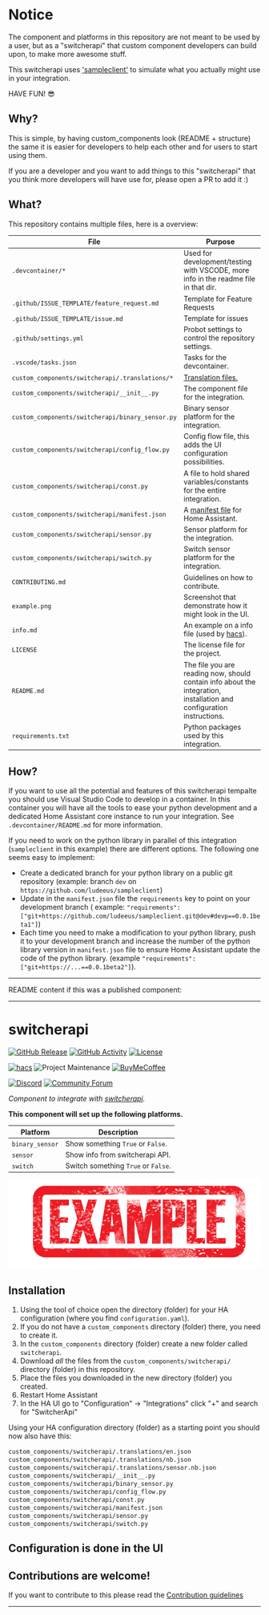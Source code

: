 # Notice

The component and platforms in this repository are not meant to be used by a
user, but as a "switcherapi" that custom component developers can build
upon, to make more awesome stuff.

This switcherapi uses ['sampleclient'](https://github.com/ludeeus/sampleclient) to simulate what you actually might use in your integration.

HAVE FUN! 😎

## Why?

This is simple, by having custom_components look (README + structure) the same
it is easier for developers to help each other and for users to start using them.

If you are a developer and you want to add things to this "switcherapi" that you think more
developers will have use for, please open a PR to add it :)

## What?

This repository contains multiple files, here is a overview:

File | Purpose
-- | --
`.devcontainer/*` | Used for development/testing with VSCODE, more info in the readme file in that dir.
`.github/ISSUE_TEMPLATE/feature_request.md` | Template for Feature Requests
`.github/ISSUE_TEMPLATE/issue.md` | Template for issues
`.github/settings.yml` | Probot settings to control the repository settings.
`.vscode/tasks.json` | Tasks for the devcontainer.
`custom_components/switcherapi/.translations/*` | [Translation files.](https://developers.home-assistant.io/docs/en/next/internationalization_custom_component_localization.html#translation-strings)
`custom_components/switcherapi/__init__.py` | The component file for the integration.
`custom_components/switcherapi/binary_sensor.py` | Binary sensor platform for the integration.
`custom_components/switcherapi/config_flow.py` | Config flow file, this adds the UI configuration possibilities.
`custom_components/switcherapi/const.py` | A file to hold shared variables/constants for the entire integration.
`custom_components/switcherapi/manifest.json` | A [manifest file](https://developers.home-assistant.io/docs/en/creating_integration_manifest.html) for Home Assistant.
`custom_components/switcherapi/sensor.py` | Sensor platform for the integration.
`custom_components/switcherapi/switch.py` | Switch sensor platform for the integration.
`CONTRIBUTING.md` | Guidelines on how to contribute.
`example.png` | Screenshot that demonstrate how it might look in the UI.
`info.md` | An example on a info file (used by [hacs][hacs]).
`LICENSE` | The license file for the project.
`README.md` | The file you are reading now, should contain info about the integration, installation and configuration instructions.
`requirements.txt` | Python packages used by this integration.

## How?

If you want to use all the potential and features of this switcherapi tempalte you
should use Visual Studio Code to develop in a container. In this container you
will have all the tools to ease your python development and a dedicated Home
Assistant core instance to run your integration. See `.devcontainer/README.md` for more information.

If you need to work on the python library in parallel of this integration
(`sampleclient` in this example) there are different options. The following one seems
easy to implement:

- Create a dedicated branch for your python library on a public git repository (example: branch
`dev` on `https://github.com/ludeeus/sampleclient`)
- Update in the `manifest.json` file the `requirements` key to point on your development branch
( example: `"requirements": ["git+https://github.com/ludeeus/sampleclient.git@dev#devp==0.0.1beta1"]`)
- Each time you need to make a modification to your python library, push it to your
development branch and increase the number of the python library version in `manifest.json` file
to ensure Home Assistant update the code of the python library. (example `"requirements": ["git+https://...==0.0.1beta2"]`).


***
README content if this was a published component:
***

# switcherapi

[![GitHub Release][releases-shield]][releases]
[![GitHub Activity][commits-shield]][commits]
[![License][license-shield]](LICENSE)

[![hacs][hacsbadge]][hacs]
![Project Maintenance][maintenance-shield]
[![BuyMeCoffee][buymecoffeebadge]][buymecoffee]

[![Discord][discord-shield]][discord]
[![Community Forum][forum-shield]][forum]

_Component to integrate with [switcherapi][switcherapi]._

**This component will set up the following platforms.**

Platform | Description
-- | --
`binary_sensor` | Show something `True` or `False`.
`sensor` | Show info from switcherapi API.
`switch` | Switch something `True` or `False`.

![example][exampleimg]

## Installation

1. Using the tool of choice open the directory (folder) for your HA configuration (where you find `configuration.yaml`).
2. If you do not have a `custom_components` directory (folder) there, you need to create it.
3. In the `custom_components` directory (folder) create a new folder called `switcherapi`.
4. Download _all_ the files from the `custom_components/switcherapi/` directory (folder) in this repository.
5. Place the files you downloaded in the new directory (folder) you created.
6. Restart Home Assistant
7. In the HA UI go to "Configuration" -> "Integrations" click "+" and search for "SwitcherApi"

Using your HA configuration directory (folder) as a starting point you should now also have this:

```text
custom_components/switcherapi/.translations/en.json
custom_components/switcherapi/.translations/nb.json
custom_components/switcherapi/.translations/sensor.nb.json
custom_components/switcherapi/__init__.py
custom_components/switcherapi/binary_sensor.py
custom_components/switcherapi/config_flow.py
custom_components/switcherapi/const.py
custom_components/switcherapi/manifest.json
custom_components/switcherapi/sensor.py
custom_components/switcherapi/switch.py
```

## Configuration is done in the UI

<!---->

## Contributions are welcome!

If you want to contribute to this please read the [Contribution guidelines](CONTRIBUTING.md)

***

[switcherapi]: https://github.com/custom-components/switcherapi
[buymecoffee]: https://www.buymeacoffee.com/ludeeus
[buymecoffeebadge]: https://img.shields.io/badge/buy%20me%20a%20coffee-donate-yellow.svg?style=for-the-badge
[commits-shield]: https://img.shields.io/github/commit-activity/y/custom-components/switcherapi.svg?style=for-the-badge
[commits]: https://github.com/custom-components/switcherapi/commits/master
[hacs]: https://github.com/custom-components/hacs
[hacsbadge]: https://img.shields.io/badge/HACS-Custom-orange.svg?style=for-the-badge
[discord]: https://discord.gg/Qa5fW2R
[discord-shield]: https://img.shields.io/discord/330944238910963714.svg?style=for-the-badge
[exampleimg]: example.png
[forum-shield]: https://img.shields.io/badge/community-forum-brightgreen.svg?style=for-the-badge
[forum]: https://community.home-assistant.io/
[license-shield]: https://img.shields.io/github/license/custom-components/switcherapi.svg?style=for-the-badge
[maintenance-shield]: https://img.shields.io/badge/maintainer-Joakim%20Sørensen%20%40ludeeus-blue.svg?style=for-the-badge
[releases-shield]: https://img.shields.io/github/release/custom-components/switcherapi.svg?style=for-the-badge
[releases]: https://github.com/custom-components/switcherapi/releases
